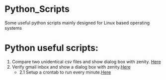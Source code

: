 # Python_Scripts
Some useful python scripts mainly designed for Linux based operating systems

# Python useful scripts:

1. Compare two unidentical csv files and show dialog box with zenity. [Here](compare_two_csv_files.py)
2. Verify gmail inbox and show a dialog box with zenity.[Here](verify_gmail.py)
	- 2.1 Setup a crontab to run every minute.[Here](verify_gmail_crontab)
